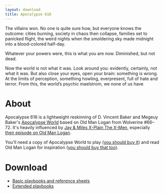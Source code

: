 ```yaml
---
layout: download
title: Apocalypse 616
---
```

The villains won. No one is quite sure how, but everyone knows the outcome: cities burning, society in chaos then collapse, families set to panicked flight, the weird nights when the smoldering sky made midnight into a blood-colored half-day.

Whatever your powers were, this is what you are now. Diminished, but not dead.

Now the world is not what it was. Look around you: evidently, certainly, not what it was. But also close your eyes, open your brain: something is wrong. At the limits of perception, something howling, everpresent, full of hate and terror. From this, the world’s psychic maelstrom, we none of us have

# About
Apocalypse 616 is a lightweight reskinning of D. Vincent Baker and Megeuy Baker's [Apocalypse World](http://apocalypse-world.com/) based on Old Man Logan from Wolverine #66–72. It's heavily influenced by [Jay & Miles X-Plain The X-Men](http://www.xplainthexmen.com/), especially [their episode on Old Man Logan](http://www.xplainthexmen.com/2017/03/149-panning-for-callbacks/).

You'll need a copy of Apocalypse World to play ([you should buy it](http://apocalypse-world.com/)) and read Old Man Logan for inspiration ([you should buy that too](http://amzn.to/2n8Hzxm)).

# Download
- [Basic playbooks and reference sheets](https://drive.google.com/open?id=0B8_Fz4m5hcoiLTVfbzVSUFlMNVk)
- [Extended playbooks](https://drive.google.com/open?id=0B8_Fz4m5hcoiLTdhNUk5MHZQbWs)
